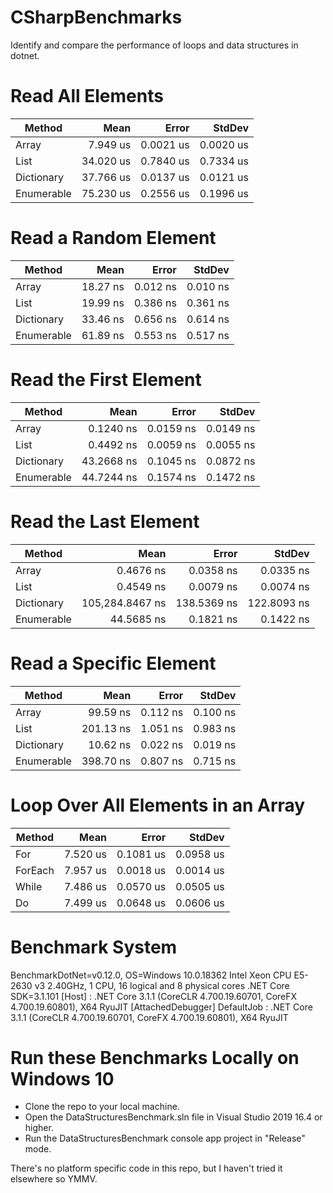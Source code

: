 # CSharpBenchmarks
 Identify and compare the performance of loops and data structures in dotnet.

# Read All Elements
|     Method |      Mean |     Error |    StdDev |
|----------- |----------:|----------:|----------:|
|      Array |  7.949 us | 0.0021 us | 0.0020 us |
|       List | 34.020 us | 0.7840 us | 0.7334 us |
| Dictionary | 37.766 us | 0.0137 us | 0.0121 us |
| Enumerable | 75.230 us | 0.2556 us | 0.1996 us |

# Read a Random Element
|     Method |     Mean |    Error |   StdDev |
|----------- |---------:|---------:|---------:|
|      Array | 18.27 ns | 0.012 ns | 0.010 ns |
|       List | 19.99 ns | 0.386 ns | 0.361 ns |
| Dictionary | 33.46 ns | 0.656 ns | 0.614 ns |
| Enumerable | 61.89 ns | 0.553 ns | 0.517 ns |

# Read the First Element
|     Method |       Mean |     Error |    StdDev |
|----------- |-----------:|----------:|----------:|
|      Array |  0.1240 ns | 0.0159 ns | 0.0149 ns |
|       List |  0.4492 ns | 0.0059 ns | 0.0055 ns |
| Dictionary | 43.2668 ns | 0.1045 ns | 0.0872 ns |
| Enumerable | 44.7244 ns | 0.1574 ns | 0.1472 ns |

# Read the Last Element
|     Method |            Mean |       Error |      StdDev |
|----------- |----------------:|------------:|------------:|
|      Array |       0.4676 ns |   0.0358 ns |   0.0335 ns |
|       List |       0.4549 ns |   0.0079 ns |   0.0074 ns |
| Dictionary | 105,284.8467 ns | 138.5369 ns | 122.8093 ns |
| Enumerable |      44.5685 ns |   0.1821 ns |   0.1422 ns |

# Read a Specific Element
|     Method |      Mean |    Error |   StdDev |
|----------- |----------:|---------:|---------:|
|      Array |  99.59 ns | 0.112 ns | 0.100 ns |
|       List | 201.13 ns | 1.051 ns | 0.983 ns |
| Dictionary |  10.62 ns | 0.022 ns | 0.019 ns |
| Enumerable | 398.70 ns | 0.807 ns | 0.715 ns |

# Loop Over All Elements in an Array
|  Method |     Mean |     Error |    StdDev |
|-------- |---------:|----------:|----------:|
|     For | 7.520 us | 0.1081 us | 0.0958 us |
| ForEach | 7.957 us | 0.0018 us | 0.0014 us |
|   While | 7.486 us | 0.0570 us | 0.0505 us |
|      Do | 7.499 us | 0.0648 us | 0.0606 us |

# Benchmark System
BenchmarkDotNet=v0.12.0, OS=Windows 10.0.18362
Intel Xeon CPU E5-2630 v3 2.40GHz, 1 CPU, 16 logical and 8 physical cores
.NET Core SDK=3.1.101
  [Host]     : .NET Core 3.1.1 (CoreCLR 4.700.19.60701, CoreFX 4.700.19.60801), X64 RyuJIT  [AttachedDebugger]
  DefaultJob : .NET Core 3.1.1 (CoreCLR 4.700.19.60701, CoreFX 4.700.19.60801), X64 RyuJIT

# Run these Benchmarks Locally on Windows 10
* Clone the repo to your local machine.
* Open the DataStructuresBenchmark.sln file in Visual Studio 2019 16.4 or higher.
* Run the DataStructuresBenchmark console app project in "Release" mode.

There's no platform specific code in this repo, but I haven't tried it elsewhere so YMMV.
